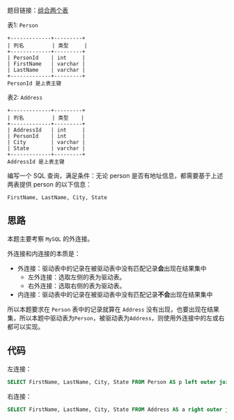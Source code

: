 题目链接：[组合两个表](https://leetcode-cn.com/problems/combine-two-tables/)

表1: `Person`

```
+-------------+---------+
| 列名         | 类型     |
+-------------+---------+
| PersonId    | int     |
| FirstName   | varchar |
| LastName    | varchar |
+-------------+---------+
PersonId 是上表主键
```

表2: `Address`

```
+-------------+---------+
| 列名         | 类型    |
+-------------+---------+
| AddressId   | int     |
| PersonId    | int     |
| City        | varchar |
| State       | varchar |
+-------------+---------+
AddressId 是上表主键
```

编写一个 SQL 查询，满足条件：无论 person 是否有地址信息，都需要基于上述两表提供 person 的以下信息：

```
FirstName, LastName, City, State
```

## 思路

本题主要考察 `MySQL` 的外连接。

外连接和内连接的本质是：

- 外连接：驱动表中的记录在被驱动表中没有匹配记录**会**出现在结果集中
  - 左外连接：选取左侧的表为驱动表。
  - 右外连接：选取右侧的表为驱动表。
- 内连接：驱动表中的记录在被驱动表中没有匹配记录**不会**出现在结果集中

所以本题要求在 `Person` 表中的记录就算在 `Address`  没有出现，也要出现在结果集，所以本题中驱动表为`Person`，被驱动表为`Address`，则使用外连接中的左或右都可以实现。

## 代码

左连接：

```sql
SELECT FirstName, LastName, City, State FROM Person AS p left outer join Address AS a ON p.PersonId=a.PersonId
```

右连接：

```sql
SELECT FirstName, LastName, City, State FROM Address AS a right outer join Person AS p ON p.PersonId=a.PersonId
```

